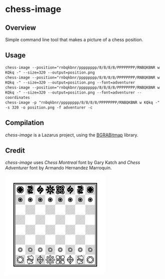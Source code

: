 # chess-image

## Overview

Simple command line tool that makes a picture of a chess position.

## Usage

    chess-image --position="rnbqkbnr/pppppppp/8/8/8/8/PPPPPPPP/RNBQKBNR w KQkq -" --size=320 --output=position.png
    chess-image --position="rnbqkbnr/pppppppp/8/8/8/8/PPPPPPPP/RNBQKBNR w KQkq -" --size=320 --output=position.png --font=adventurer
    chess-image --position="rnbqkbnr/pppppppp/8/8/8/8/PPPPPPPP/RNBQKBNR w KQkq -" --size=320 --output=position.png --font=adventurer --coordinates
    chess-image -p "rnbqkbnr/pppppppp/8/8/8/8/PPPPPPPP/RNBQKBNR w KQkq -" -s 320 -o position.png -f adventurer -c

## Compilation

*chess-image* is a Lazarus project, using the [BGRABitmap](https://github.com/bgrabitmap/bgrabitmap) library.

## Credit

*chess-image* uses *Chess Montreal* font by Gary Katch and *Chess Adventurer* font by Armando Hernandez Marroquin.

![alt text](position.png)
